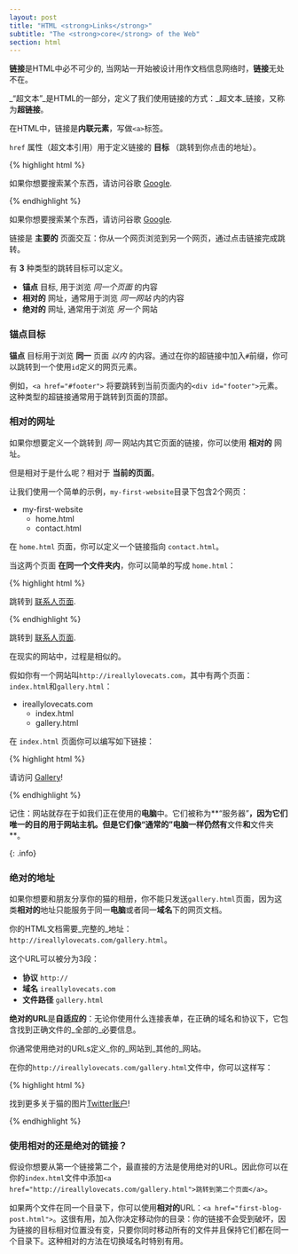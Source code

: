 ```yaml
---
layout: post
title: "HTML <strong>Links</strong>"
subtitle: "The <strong>core</strong> of the Web"
section: html
---
```


**链接**是HTML中必不可少的, 当网站一开始被设计用作文档信息网络时，**链接**无处不在。

_“超文本”_是HTML的一部分，定义了我们使用链接的方式：_超文本_链接，又称为**超链接**。

在HTML中，链接是**内联元素**，写做`<a>`标签。

`href` 属性（超文本引用）用于定义链接的 **目标** （跳转到你点击的地址）。

{% highlight html %}
<p>
  如果你想要搜索某个东西，请访问谷歌 <a href="http://www.google.com">Google</a>.
</p>
{% endhighlight %}

<div class="result">
  <p>
    如果你想要搜索某个东西，请访问谷歌 <a href="http://www.google.com">Google</a>.
  </p>
</div>

链接是 **主要的** 页面交互：你从一个网页浏览到另一个网页，通过点击链接完成跳转。

有 **3** 种类型的跳转目标可以定义。

* **锚点** 目标, 用于浏览 _同一个页面_ 的内容
* **相对的** 网址，通常用于浏览 _同一网站_ 内的内容
* **绝对的** 网址, 通常用于浏览 _另一个_ 网站

### 锚点目标

**锚点** 目标用于浏览 **同一** 页面 _以内_ 的内容。通过在你的超链接中加入`#`前缀，你可以跳转到一个使用`id`定义的网页元素。

例如，`<a href="#footer">` 将要跳转到当前页面内的`<div id="footer">`元素。这种类型的超链接通常用于跳转到页面的顶部。

### 相对的网址

如果你想要定义一个跳转到 _同一_ 网站内其它页面的链接，你可以使用 **相对的** 网址。

但是相对于是什么呢？相对于 **当前的页面**。

让我们使用一个简单的示例，`my-first-website`目录下包含2个网页：

<ul class="files">
  <li>
    <i class="fa fa-folder-o"></i>
    my-first-website
    <ul>
      <li>
        <i class="fa fa-file-code-o"></i>
        home.html
      </li>
      <li>
        <i class="fa fa-file-code-o"></i>
        contact.html
      </li>
    </ul>
  </li>
</ul>

在 `home.html` 页面，你可以定义一个链接指向 `contact.html`。

当这两个页面 **在同一个文件夹内**，你可以简单的写成 `home.html`：

{% highlight html %}
<p>
  跳转到 <a href="contact.html">联系人页面</a>.
</p>
{% endhighlight %}

<div class="result">
  <p>
    跳转到 <a href="contact.html">联系人页面</a>.
  </p>
</div>

在现实的网站中，过程是相似的。

假如你有一个网站叫`http://ireallylovecats.com`，其中有两个页面：`index.html`和`gallery.html`：

<ul class="files">
  <li>
    <i class="fa fa-folder-o"></i>
    ireallylovecats.com
    <ul>
      <li>
        <i class="fa fa-file-code-o"></i>
        index.html
      </li>
      <li>
        <i class="fa fa-file-code-o"></i>
        gallery.html
      </li>
    </ul>
  </li>
</ul>

在 `index.html` 页面你可以编写如下链接：

{% highlight html %}
<p>
  请访问 <a href="gallery.html">Gallery</a>!
</p>
{% endhighlight %}

记住：网站就存在于如我们正在使用的**电脑**中。它们被称为**“服务器”**，因为它们唯一的目的用于网站主机。但是它们像“通常的”电脑一样仍然有**文件**和**文件夹**。

{: .info}

### 绝对的地址

如果你想要和朋友分享你的猫的相册，你不能只发送`gallery.html`页面，因为这类**相对的**地址只能服务于同一**电脑**或者同一**域名**下的网页文档。

你的HTML文档需要_完整的_地址：`http://ireallylovecats.com/gallery.html`。

这个URL可以被分为3段：

* **协议** `http://`
* **域名** `ireallylovecats.com`
* **文件路径** `gallery.html`

**绝对的URL**是**自适应的**：无论你使用什么连接表单，在正确的域名和协议下，它包含找到正确文件的_全部的_必要信息。

你通常使用绝对的URLs定义_你的_网站到_其他的_网站。

在你的`http://ireallylovecats.com/gallery.html`文件中，你可以这样写：

{% highlight html %}
<p>
  找到更多关于猫的图片<a href="https://twitter.com/ireallylovecats">Twitter账户</a>!
</p>
{% endhighlight %}

### 使用相对的还是绝对的链接？

假设你想要从第一个链接第二个，最直接的方法是使用绝对的URL。因此你可以在你的`index.html`文件中添加`<a href="http://ireallylovecats.com/gallery.html">跳转到第二个页面</a>`。

如果两个文件在同一个目录下，你可以使用**相对的**URL：`<a href="first-blog-post.html">`。这很有用，加入你决定移动你的目录：你的链接不会受到破坏，因为链接的目标相对位置没有变，只要你同时移动所有的文件并且保持它们都在同一个目录下。这种相对的方法在切换域名时特别有用。
